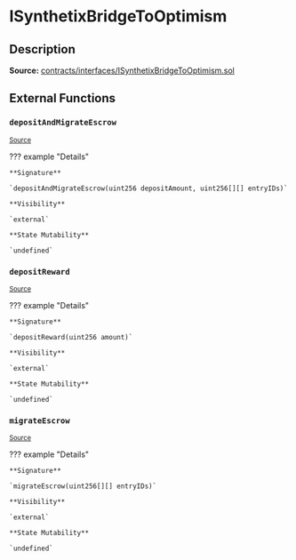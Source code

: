 # ISynthetixBridgeToOptimism

## Description

**Source:** [contracts/interfaces/ISynthetixBridgeToOptimism.sol](https://github.com/Synthetixio/synthetix/tree/v2.45.0-alpha/contracts/interfaces/ISynthetixBridgeToOptimism.sol)

## External Functions

### `depositAndMigrateEscrow`

<sub>[Source](https://github.com/Synthetixio/synthetix/tree/v2.45.0-alpha/contracts/interfaces/ISynthetixBridgeToOptimism.sol#L9)</sub>

??? example "Details"

    **Signature**

    `depositAndMigrateEscrow(uint256 depositAmount, uint256[][] entryIDs)`

    **Visibility**

    `external`

    **State Mutability**

    `undefined`

### `depositReward`

<sub>[Source](https://github.com/Synthetixio/synthetix/tree/v2.45.0-alpha/contracts/interfaces/ISynthetixBridgeToOptimism.sol#L7)</sub>

??? example "Details"

    **Signature**

    `depositReward(uint256 amount)`

    **Visibility**

    `external`

    **State Mutability**

    `undefined`

### `migrateEscrow`

<sub>[Source](https://github.com/Synthetixio/synthetix/tree/v2.45.0-alpha/contracts/interfaces/ISynthetixBridgeToOptimism.sol#L5)</sub>

??? example "Details"

    **Signature**

    `migrateEscrow(uint256[][] entryIDs)`

    **Visibility**

    `external`

    **State Mutability**

    `undefined`
